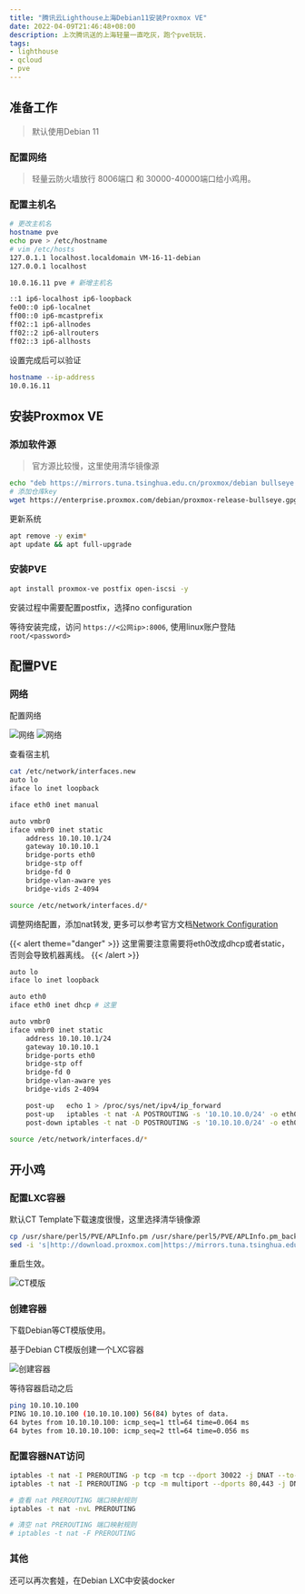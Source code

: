 ```yaml
---
title: "腾讯云Lighthouse上海Debian11安装Proxmox VE"
date: 2022-04-09T21:46:48+08:00
description: 上次腾讯送的上海轻量一直吃灰，跑个pve玩玩.
tags:
- lighthouse
- qcloud
- pve
---
```


<!-- truncate -->

## 准备工作

> 默认使用Debian 11

### 配置网络

> 轻量云防火墙放行 8006端口 和 30000-40000端口给小鸡用。

### 配置主机名

```bash
# 更改主机名
hostname pve
echo pve > /etc/hostname
# vim /etc/hosts
127.0.1.1 localhost.localdomain VM-16-11-debian
127.0.0.1 localhost

10.0.16.11 pve # 新增主机名

::1 ip6-localhost ip6-loopback
fe00::0 ip6-localnet
ff00::0 ip6-mcastprefix
ff02::1 ip6-allnodes
ff02::2 ip6-allrouters
ff02::3 ip6-allhosts
```

设置完成后可以验证

```bash
hostname --ip-address
10.0.16.11
```

## 安装Proxmox VE

### 添加软件源

> 官方源比较慢，这里使用清华镜像源

```bash
echo "deb https://mirrors.tuna.tsinghua.edu.cn/proxmox/debian bullseye pve-no-subscription" > /etc/apt/sources.list.d/pve-install-repo.list
# 添加仓库key
wget https://enterprise.proxmox.com/debian/proxmox-release-bullseye.gpg -O /etc/apt/trusted.gpg.d/proxmox-release-bullseye.gpg 
```

更新系统

```bash
apt remove -y exim*
apt update && apt full-upgrade
```

### 安装PVE

```bash
apt install proxmox-ve postfix open-iscsi -y
```

安装过程中需要配置postfix，选择no configuration

等待安装完成，访问 `https://<公网ip>:8006`, 使用linux账户登陆`root/<password>`

## 配置PVE

### 网络

配置网络

![网络](/images/pve/0409/network-001.png)
![网络](/images/pve/0409/network-002.png)

查看宿主机

```bash
cat /etc/network/interfaces.new
auto lo
iface lo inet loopback

iface eth0 inet manual

auto vmbr0
iface vmbr0 inet static
	address 10.10.10.1/24
	gateway 10.10.10.1
	bridge-ports eth0
	bridge-stp off
	bridge-fd 0
	bridge-vlan-aware yes
	bridge-vids 2-4094

source /etc/network/interfaces.d/*
```

调整网络配置，添加nat转发, 更多可以参考官方文档[Network Configuration](https://pve.proxmox.com/wiki/Network_Configuration)

{{< alert theme="danger" >}}
这里需要注意需要将eth0改成dhcp或者static，否则会导致机器离线。
{{< /alert >}}

```bash
auto lo
iface lo inet loopback

auto eth0
iface eth0 inet dhcp # 这里

auto vmbr0
iface vmbr0 inet static
	address 10.10.10.1/24
	gateway 10.10.10.1
	bridge-ports eth0
	bridge-stp off
	bridge-fd 0
	bridge-vlan-aware yes
	bridge-vids 2-4094

	post-up   echo 1 > /proc/sys/net/ipv4/ip_forward
    post-up   iptables -t nat -A POSTROUTING -s '10.10.10.0/24' -o eth0  -j MASQUERADE
    post-down iptables -t nat -D POSTROUTING -s '10.10.10.0/24' -o eth0  -j MASQUERADE

source /etc/network/interfaces.d/*
```

## 开小鸡

### 配置LXC容器

默认CT Template下载速度很慢，这里选择清华镜像源

```bash
cp /usr/share/perl5/PVE/APLInfo.pm /usr/share/perl5/PVE/APLInfo.pm_back
sed -i 's|http://download.proxmox.com|https://mirrors.tuna.tsinghua.edu.cn/proxmox|g' /usr/share/perl5/PVE/APLInfo.pm
```

重启生效。

![CT模版](/images/pve/0409/ct-003.png)

### 创建容器

下载Debian等CT模版使用。

基于Debian CT模版创建一个LXC容器

![创建容器](/images/pve/0409/ct-004.png)

等待容器启动之后

```bash
ping 10.10.10.100
PING 10.10.10.100 (10.10.10.100) 56(84) bytes of data.
64 bytes from 10.10.10.100: icmp_seq=1 ttl=64 time=0.064 ms
64 bytes from 10.10.10.100: icmp_seq=2 ttl=64 time=0.056 ms
```

### 配置容器NAT访问

```bash
iptables -t nat -I PREROUTING -p tcp -m tcp --dport 30022 -j DNAT --to-destination 10.10.10.100:22
iptables -t nat -I PREROUTING -p tcp -m multiport --dports 80,443 -j DNAT --to-destination 10.10.10.100

# 查看 nat PREROUTING 端口映射规则
iptables -t nat -nvL PREROUTING

# 清空 nat PREROUTING 端口映射规则
# iptables -t nat -F PREROUTING
```

### 其他

还可以再次套娃，在Debian LXC中安装docker

